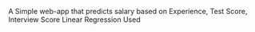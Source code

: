 A Simple web-app that predicts salary based on Experience, Test Score, Interview Score
Linear Regression Used
